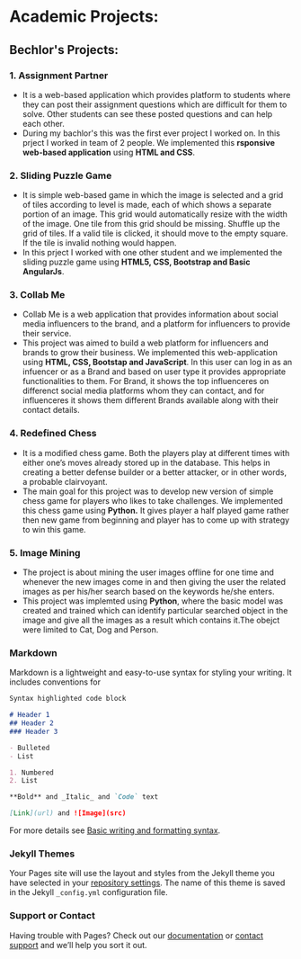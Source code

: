 # Academic Projects:
## Bechlor's Projects:
### 1. Assignment Partner
* It is a web-based application which provides platform to students where they can post their assignment questions which are difficult for them to solve. Other students can see these posted questions and can help each other.
* During my bachlor's this was the first ever project I worked on. In this prject I worked in team of 2 people. We implemented this **rsponsive web-based application** using **HTML and CSS**.

### 2. Sliding Puzzle Game  
* It is simple web-based game in which the image is selected and a grid of tiles according to level is made, each of which shows a separate portion of an image. This grid would automatically resize with the width of the image. One tile from this grid should be missing. Shuffle up the grid of tiles. If a valid tile is clicked, it should move to the empty square. If the tile is invalid nothing would happen.
* In this prject I worked with one other student and we implemented the sliding puzzle game using **HTML5, CSS, Bootstrap and Basic AngularJs**.

### 3. Collab Me  
* Collab Me is a web application that provides information about social media influencers to the brand, and a platform for influencers to provide their service.
* This project was aimed to build a web platform for influencers and brands to grow their business. We implemented this web-application using **HTML, CSS, Bootstap and JavaScript**. In this user can log in as an infuencer or as a Brand and based on user type it provides appropriate functionalities to them. For Brand, it shows the top influenceres on differenct social media platforms whom they can contact, and for influenceres it shows them different Brands available along with their contact details.

### 4. Redefined Chess
* It is a modified chess game. Both the players play at different times with either one’s moves already stored up in the database. This helps in creating a better defense builder or a better attacker, or in other words, a probable clairvoyant.
* The main goal for this project was to develop new version of simple chess game for players who likes to take challenges.  We implemented this chess game using **Python.** It gives player a half played game rather then new game from beginning and player has to come up with strategy to win this game.

### 5. Image Mining
* The project is about mining the user images offline for one time and whenever the new images come in and then giving the user the related images as per his/her search based on the keywords he/she enters.
* This project was implemted using **Python**, where the basic model was created and trained which can identify particular searched object in the image and give all the images as a result which contains it.The obejct were limited to Cat, Dog and Person.

### Markdown

Markdown is a lightweight and easy-to-use syntax for styling your writing. It includes conventions for

```markdown
Syntax highlighted code block

# Header 1
## Header 2
### Header 3

- Bulleted
- List

1. Numbered
2. List

**Bold** and _Italic_ and `Code` text

[Link](url) and ![Image](src)
```

For more details see [Basic writing and formatting syntax](https://docs.github.com/en/github/writing-on-github/getting-started-with-writing-and-formatting-on-github/basic-writing-and-formatting-syntax).

### Jekyll Themes

Your Pages site will use the layout and styles from the Jekyll theme you have selected in your [repository settings](https://github.com/rajmistry2298/Raj-Mistry/settings/pages). The name of this theme is saved in the Jekyll `_config.yml` configuration file.

### Support or Contact

Having trouble with Pages? Check out our [documentation](https://docs.github.com/categories/github-pages-basics/) or [contact support](https://support.github.com/contact) and we’ll help you sort it out.
